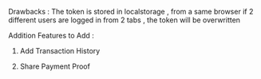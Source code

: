 Drawbacks : The token is stored in localstorage , from a same browser if 2 different users are logged in from 2 tabs , the token will be overwritten

Addition Features to Add :

1. Add Transaction History

2. Share Payment Proof
